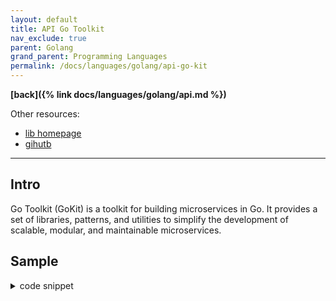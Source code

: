```yaml
---
layout: default
title: API Go Toolkit
nav_exclude: true
parent: Golang
grand_parent: Programming Languages
permalink: /docs/languages/golang/api-go-kit
---
```


__[back]({% link docs/languages/golang/api.md %})__

Other resources:
- [lib homepage](https://gokit.io/)
- [gihutb](https://github.com/go-kit/kit)

-----

## Intro

Go Toolkit (GoKit) is a toolkit for building microservices in Go. It provides a set of libraries, patterns, and utilities to simplify the development of scalable, modular, and maintainable microservices.

## Sample


<details markdown="block">
  <summary>
    code snippet
  </summary>

```bash
# init
go mod init github.com/igorlima/go-kit-sample
go get github.com/go-kit/kit/v2
go get github.com/go-kit/kit/log
go mod tidy
```

```golang
package main

import (
  "encoding/json"
  "fmt"
  "net/http"
  "os"

  "github.com/go-kit/kit/log"
)

type Resource struct {
  ID   int    `json:"id"`
  Name string `json:"name"`
}

func main() {
  logger := log.NewJSONLogger(log.NewSyncWriter(os.Stdout))
  logger.Log("msg", "starting")

  // resources := make([]Resource, 1)
  var resources []Resource

  http.HandleFunc("/", func(w http.ResponseWriter, r *http.Request) {
    switch r.Method {
    case "GET":
      // retrieve all resources
      json.NewEncoder(w).Encode(resources)
      logger.Log("retrieved", resources)
    case "POST":
      // create a new resource
      var resource Resource
      err := json.NewDecoder(r.Body).Decode(&resource)
      if err != nil {
        http.Error(w, err.Error(), http.StatusBadRequest)
        return
      }
      resources = append(resources, resource)
      w.WriteHeader(http.StatusCreated)
    default:
      w.WriteHeader(http.StatusMethodNotAllowed)
    }
  })

  fmt.Println("Listening on http://localhost:8080")
  http.ListenAndServe(":8080", nil)
}
```

```bash
# CRUD operations
curl -X POST http://localhost:8080 -d '{"id":1,"name":"foo"}'
curl -X POST http://localhost:8080 -d '{"id":2,"name":"bar"}'
```

------

</details>
